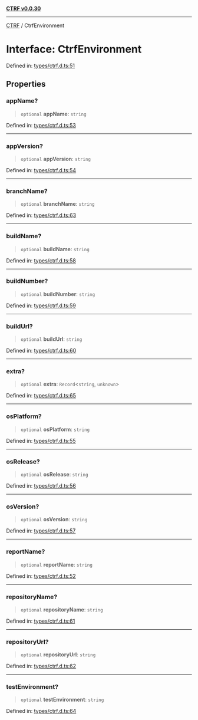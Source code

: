 [**CTRF v0.0.30**](../README.md)

***

[CTRF](../README.md) / CtrfEnvironment

# Interface: CtrfEnvironment

Defined in: [types/ctrf.d.ts:51](https://github.com/ctrf-io/slack-ctrf/blob/main/src/types/ctrf.d.ts#L51)

## Properties

### appName?

> `optional` **appName**: `string`

Defined in: [types/ctrf.d.ts:53](https://github.com/ctrf-io/slack-ctrf/blob/main/src/types/ctrf.d.ts#L53)

***

### appVersion?

> `optional` **appVersion**: `string`

Defined in: [types/ctrf.d.ts:54](https://github.com/ctrf-io/slack-ctrf/blob/main/src/types/ctrf.d.ts#L54)

***

### branchName?

> `optional` **branchName**: `string`

Defined in: [types/ctrf.d.ts:63](https://github.com/ctrf-io/slack-ctrf/blob/main/src/types/ctrf.d.ts#L63)

***

### buildName?

> `optional` **buildName**: `string`

Defined in: [types/ctrf.d.ts:58](https://github.com/ctrf-io/slack-ctrf/blob/main/src/types/ctrf.d.ts#L58)

***

### buildNumber?

> `optional` **buildNumber**: `string`

Defined in: [types/ctrf.d.ts:59](https://github.com/ctrf-io/slack-ctrf/blob/main/src/types/ctrf.d.ts#L59)

***

### buildUrl?

> `optional` **buildUrl**: `string`

Defined in: [types/ctrf.d.ts:60](https://github.com/ctrf-io/slack-ctrf/blob/main/src/types/ctrf.d.ts#L60)

***

### extra?

> `optional` **extra**: `Record`\<`string`, `unknown`\>

Defined in: [types/ctrf.d.ts:65](https://github.com/ctrf-io/slack-ctrf/blob/main/src/types/ctrf.d.ts#L65)

***

### osPlatform?

> `optional` **osPlatform**: `string`

Defined in: [types/ctrf.d.ts:55](https://github.com/ctrf-io/slack-ctrf/blob/main/src/types/ctrf.d.ts#L55)

***

### osRelease?

> `optional` **osRelease**: `string`

Defined in: [types/ctrf.d.ts:56](https://github.com/ctrf-io/slack-ctrf/blob/main/src/types/ctrf.d.ts#L56)

***

### osVersion?

> `optional` **osVersion**: `string`

Defined in: [types/ctrf.d.ts:57](https://github.com/ctrf-io/slack-ctrf/blob/main/src/types/ctrf.d.ts#L57)

***

### reportName?

> `optional` **reportName**: `string`

Defined in: [types/ctrf.d.ts:52](https://github.com/ctrf-io/slack-ctrf/blob/main/src/types/ctrf.d.ts#L52)

***

### repositoryName?

> `optional` **repositoryName**: `string`

Defined in: [types/ctrf.d.ts:61](https://github.com/ctrf-io/slack-ctrf/blob/main/src/types/ctrf.d.ts#L61)

***

### repositoryUrl?

> `optional` **repositoryUrl**: `string`

Defined in: [types/ctrf.d.ts:62](https://github.com/ctrf-io/slack-ctrf/blob/main/src/types/ctrf.d.ts#L62)

***

### testEnvironment?

> `optional` **testEnvironment**: `string`

Defined in: [types/ctrf.d.ts:64](https://github.com/ctrf-io/slack-ctrf/blob/main/src/types/ctrf.d.ts#L64)
